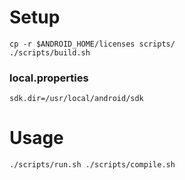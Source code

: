 # Setup
```
cp -r $ANDROID_HOME/licenses scripts/
./scripts/build.sh
```
### local.properties
```
sdk.dir=/usr/local/android/sdk
```

# Usage
```
./scripts/run.sh ./scripts/compile.sh
```